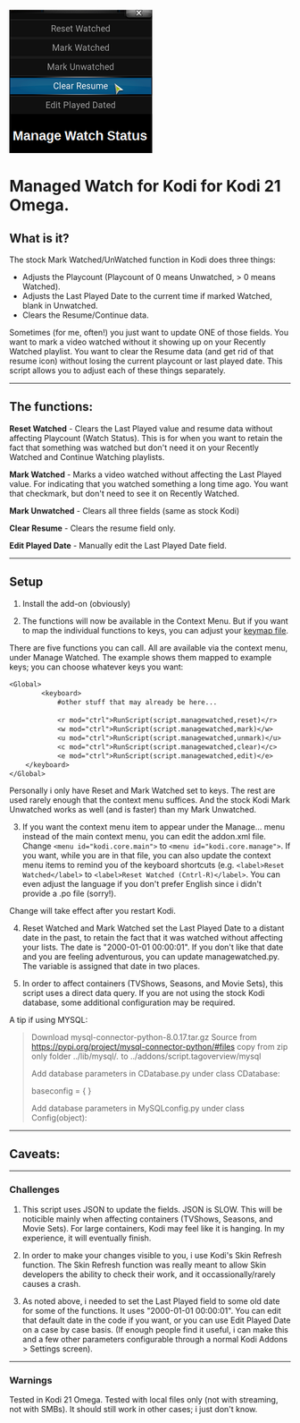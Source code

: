 ![Icon](https://github.com/fnord12/script.managewatched/blob/master/resources/icon.png)

Managed Watch for Kodi
for Kodi 21 Omega. 
======

## What is it?
The stock Mark Watched/UnWatched function in Kodi does three things:

* Adjusts the Playcount (Playcount of 0 means Unwatched, > 0 means Watched).
* Adjusts the Last Played Date to the current time if marked Watched, blank in Unwatched.
* Clears the Resume/Continue data.

Sometimes (for me, often!) you just want to update ONE of those fields.  You want to mark a video watched without it showing up on your Recently Watched playlist.  You want to clear the Resume data (and get rid of that resume icon) without losing the current playcount or last played date.  This script allows you to adjust each of these things separately.


---
## The functions:
__Reset Watched__ - Clears the Last Played value and resume data without affecting Playcount (Watch Status).  This is for when you want to retain the fact that something was watched but don't need it on your Recently Watched and Continue Watching playlists.

__Mark Watched__ - Marks a video watched without affecting the Last Played value.  For indicating that you watched something a long time ago.  You want that checkmark, but don't need to see it on Recently Watched.

__Mark Unwatched__ - Clears all three fields (same as stock Kodi)

__Clear Resume__ - Clears the resume field only.

__Edit Played Date__ - Manually edit the Last Played Date field.

---
## Setup

1. Install the add-on (obviously)

2. The functions will now be available in the Context Menu.  But if you want to map the individual functions to keys, you can adjust your [keymap file](https://kodi.wiki/view/Keymap#Location_of_keymaps).

There are five functions you can call. All are available via the context menu, under Manage Watched.  The example shows them mapped to example keys; you can choose whatever keys you want:

```
<Global>
        <keyboard>
			#other stuff that may already be here...
			
			<r mod="ctrl">RunScript(script.managewatched,reset)</r>
			<w mod="ctrl">RunScript(script.managewatched,mark)</w>
			<u mod="ctrl">RunScript(script.managewatched,unmark)</u>
			<c mod="ctrl">RunScript(script.managewatched,clear)</c>
			<e mod="ctrl">RunScript(script.managewatched,edit)</e>
	</keyboard>
</Global>

```

Personally i only have Reset and Mark Watched set to keys.  The rest are used rarely enough that the context menu suffices.  And the stock Kodi Mark Unwatched works as well (and is faster) than my Mark Unwatched.

3. If you want the context menu item to appear under the Manage... menu instead of the main context menu, you can edit the addon.xml file.  Change ```<menu id="kodi.core.main">``` to ```<menu id="kodi.core.manage">```.  If you want, while you are in that file, you can also update the context menu items to remind you of the keyboard shortcuts (e.g. ```<label>Reset Watched</label>``` to ```<label>Reset Watched (Cntrl-R)</label>```.  You can even adjust the language if you don't prefer English since i didn't provide a .po file (sorry!).

Change will take effect after you restart Kodi.

4. Reset Watched and Mark Watched set the Last Played Date to a distant date in the past, to retain the fact that it was watched without affecting your lists.  The date is "2000-01-01 00:00:01".  If you don't like that date and you are feeling adventurous, you can update managewatched.py.  The variable is assigned that date in two places.

5. In order to affect containers (TVShows, Seasons, and Movie Sets), this script uses a direct data query.  If you are not using the stock Kodi database, some additional configuration may be required.

A tip if using MYSQL:
>
>Download mysql-connector-python-8.0.17.tar.gz Source from 
>https://pypi.org/project/mysql-connector-python/#files
>copy from zip only folder ../lib/mysql/*.* to ../addons/script.tagoverview/mysql
>
>Add database parameters in CDatabase.py
>under
>class CDatabase:
>
>    baseconfig = {
>    }
>
>Add database parameters in MySQLconfig.py
>under
>class Config(object):

---
## Caveats:

---
### Challenges

1. This script uses JSON to update the fields.  JSON is SLOW.  This will be noticible mainly when affecting containers (TVShows, Seasons, and Movie Sets).  For large containers, Kodi may feel like it is hanging.  In my experience, it will eventually finish.

2. In order to make your changes visible to you, i use Kodi's Skin Refresh function.  The Skin Refresh function was really meant to allow Skin developers the ability to check their work, and it occassionally/rarely causes a crash.

3. As noted above, i needed to set the Last Played field to some old date for some of the functions.  It uses "2000-01-01 00:00:01".  You can edit that default date in the code if you want, or you can use Edit Played Date on a case by case basis.  (If enough people find it useful, i can make this and a few other parameters configurable through a normal Kodi Addons > Settings screen).

---
### Warnings

Tested in Kodi 21 Omega.  Tested with local files only (not with streaming, not with SMBs).  It should still work in other cases; i just don't know.

